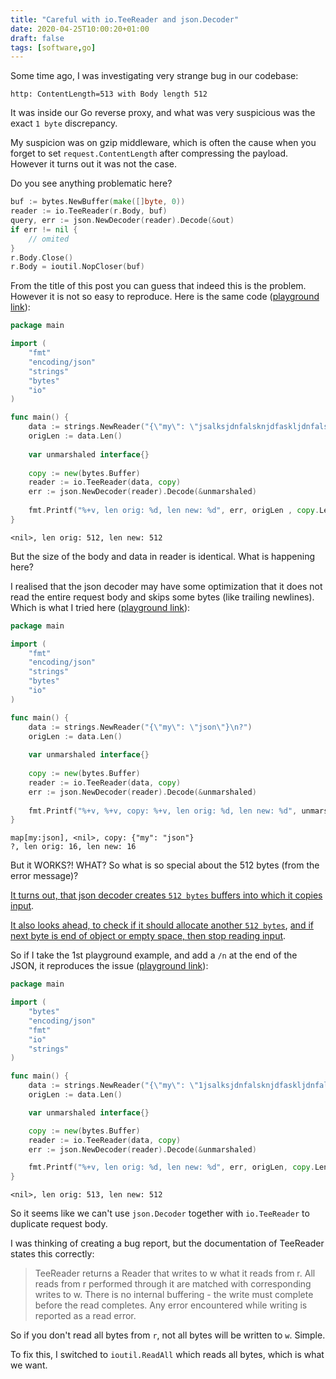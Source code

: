 ```yaml
---
title: "Careful with io.TeeReader and json.Decoder"
date: 2020-04-25T10:00:20+01:00
draft: false
tags: [software,go]
---
```

Some time ago, I was investigating very strange bug in our codebase:
```
http: ContentLength=513 with Body length 512
```

It was inside our Go reverse proxy, and what was very suspicious was the exact `1 byte` discrepancy.

My suspicion was on gzip middleware, which is often the cause when you forget to
set `request.ContentLength` after compressing the payload. However it turns out it was not the case.

Do you see anything problematic here?
```go
buf := bytes.NewBuffer(make([]byte, 0)) 
reader := io.TeeReader(r.Body, buf)
query, err := json.NewDecoder(reader).Decode(&out)
if err != nil {
    // omited
}
r.Body.Close()
r.Body = ioutil.NopCloser(buf)
```

From the title of this post you can guess that indeed this is the problem. However it is not
so easy to reproduce. Here is the same code ([playground link][playground1]):
```go
package main

import (
	"fmt"
	"encoding/json"
	"strings"
	"bytes"
	"io"
)

func main() {
	data := strings.NewReader("{\"my\": \"jsalksjdnfalsknjdfaskljdnfalskjdnfalkjdnflksjdfksdflkajsndfklasjkladntrglkaj dnrgkljandr glkjandrgkljnadrlkgjn aderlkgjn adelrigbnu aelitbghn aeiljbrg asliejkbrgn alierbng laidjbfnglks djbfg lajkhdbf glkadjbrfg akljdbfg lakjdbfng lakjdbfg lahjkdbfgjndflaksjndflaksjndflkasjndflkasjdbflajshebrflaehrbgalkdjrbglakdjbrgn akldjrbgn lakjdfb glkasdbf gakljdfg adfg nlaksjdnflaksjdnflaksjdnflaksjdsfghnfsfghlaksjdnfsfghslaksjdnflaskjdnffghs fgh laskjdnflaksjdnfsjdnflkasjndflkajsndflkajsndfklnasdfa sdfasdfon\"}\n")
	origLen := data.Len()
	
	var unmarshaled interface{}
	
	copy := new(bytes.Buffer)
	reader := io.TeeReader(data, copy)
	err := json.NewDecoder(reader).Decode(&unmarshaled)
	
	fmt.Printf("%+v, len orig: %d, len new: %d", err, origLen , copy.Len())
}
```
```
<nil>, len orig: 512, len new: 512
```
But the size of the body and data in reader
is identical. What is happening here?

[playground1]: https://play.golang.org/p/J_kIfx8FI8O

I realised that the json decoder may have some optimization that it does not read the entire request body and skips some bytes (like trailing newlines). Which is what I tried here ([playground link][playground2]):
```go
package main

import (
	"fmt"
	"encoding/json"
	"strings"
	"bytes"
	"io"
)

func main() {
	data := strings.NewReader("{\"my\": \"json\"}\n?")
	origLen := data.Len()
	
	var unmarshaled interface{}
	
	copy := new(bytes.Buffer)
	reader := io.TeeReader(data, copy)
	err := json.NewDecoder(reader).Decode(&unmarshaled)
	
	fmt.Printf("%+v, %+v, copy: %+v, len orig: %d, len new: %d", unmarshaled, err, copy.String(), origLen , copy.Len())
}
```
```
map[my:json], <nil>, copy: {"my": "json"}
?, len orig: 16, len new: 16
```
But it WORKS?! WHAT? So what is so special about the 512 bytes (from the error message)?

[playground2]: https://play.golang.org/p/MCHNQdHrTxK

[It turns out, that json decoder creates `512 bytes` buffers into which it copies input](https://golang.org/src/encoding/json/stream.go?#L157).

[It also looks ahead, to check if it should allocate another `512 bytes`](https://golang.org/src/encoding/json/stream.go#L114), [and if next byte is end of object or empty space, then stop reading input](https://golang.org/src/encoding/json/scanner.go?h=stateEndValue#L270).

So if I take the 1st playground example, and add a `/n` at the end of the JSON, it reproduces the issue ([playground link][playground3]):
```go
package main

import (
	"bytes"
	"encoding/json"
	"fmt"
	"io"
	"strings"
)

func main() {
	data := strings.NewReader("{\"my\": \"1jsalksjdnfalsknjdfaskljdnfalskjdnfalkjdnflksjdfksdflkajsndfklasjkladntrglkaj dnrgkljandr glkjandrgkljnadrlkgjn aderlkgjn adelrigbnu aelitbghn aeiljbrg asliejkbrgn alierbng laidjbfnglks djbfg lajkhdbf glkadjbrfg akljdbfg lakjdbfng lakjdbfg lahjkdbfgjndflaksjndflaksjndflkasjndflkasjdbflajshebrflaehrbgalkdjrbglakdjbrgn akldjrbgn lakjdfb glkasdbf gakljdfg adfg nlaksjdnflaksjdnflaksjdnflaksjdsfghnfsfghlaksjdnfsfghslaksjdnflaskjdnffghs fgh laskjdnflaksjdnfsjdnflkasjndflkajsndflkajsndfklnasdfa sdfasdfon\"}\n")
	origLen := data.Len()

	var unmarshaled interface{}

	copy := new(bytes.Buffer)
	reader := io.TeeReader(data, copy)
	err := json.NewDecoder(reader).Decode(&unmarshaled)

	fmt.Printf("%+v, len orig: %d, len new: %d", err, origLen, copy.Len())
}
```
```
<nil>, len orig: 513, len new: 512
```
[playground3]: https://play.golang.org/p/zccNC5YRKRU

So it seems like we can't use `json.Decoder` together with `io.TeeReader` to duplicate request body.

I was thinking of creating a bug report, but the documentation of TeeReader states this correctly:

> TeeReader returns a Reader that writes to w what it reads from r. All reads from r performed through it are matched with corresponding writes to w. There is no internal buffering - the write must complete before the read completes. Any error encountered while writing is reported as a read error. 

So if you don't read all bytes from `r`, not all bytes will be written to `w`. Simple.

To fix this, I switched to `ioutil.ReadAll` which reads all bytes, which is what we want.
